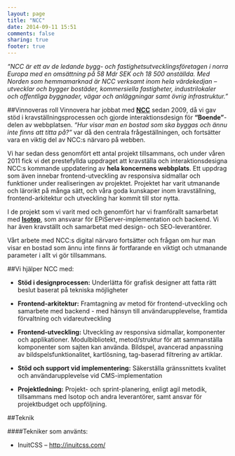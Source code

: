 ```yaml
---
layout: page
title: "NCC"
date: 2014-09-11 15:51
comments: false
sharing: true
footer: true
---
```

*“NCC är ett av de ledande bygg- och fastighetsutvecklingsföretagen i norra Europa med en omsättning på 58 Mdr SEK och 18 500 anställda. Med Norden som hemmamarknad är NCC verksamt inom hela värdekedjan – utvecklar och bygger bostäder, kommersiella fastigheter, industrilokaler och offentliga byggnader, vägar och anläggningar samt övrig infrastruktur.”*

##Vinnoveras roll
Vinnovera har jobbat med [**NCC**][0] sedan 2009, då vi gav stöd i kravställningsprocessen och gjorde interaktionsdesign för **“Boende”**-delen av webbplatsen. *“Hur visar man en bostad som ska byggas och ännu inte finns att titta på?”* var då den centrala frågeställningen, och fortsätter vara en viktig del av NCC:s närvaro på webben.

Vi har sedan dess genomfört ett antal projekt tillsammans, och under våren 2011 fick vi det prestefyllda uppdraget att kravställa och interaktionsdesigna NCC:s kommande uppdatering av **hela koncernens webbplats**.  Ett uppdrag som även innebar frontend-utveckling av responsiva sidmallar och funktioner under realiseringen av projektet. Projektet har varit utmanande och lärorikt på många sätt, och våra goda kunskaper inom kravställning, frontend-arkitektur och utveckling har kommit till stor nytta.

I de projekt som vi varit med och genomfört har vi framförallt samarbetat med [**Isotop**][1], som ansvarar för EPiServer-implementation och backend. Vi har även kravställt och samarbetat med design- och SEO-leverantörer.

Vårt arbete med NCC:s digital närvaro fortsätter och frågan om hur man visar en bostad som ännu inte finns är fortfarande en viktigt och utmanande parameter i allt vi gör tillsammans.

##Vi hjälper NCC med:

* **Stöd i designprocessen:** Underlätta för grafisk designer att fatta rätt beslut baserat på tekniska möjligheter

* **Frontend-arkitektur:** Framtagning av metod för frontend-utveckling och samarbete med backend - med hänsyn till användarupplevelse, framtida förvaltning och vidareutveckling

* **Frontend-utveckling:** Utveckling av responsiva sidmallar, komponenter och applikationer. Modulbibliotekt, metod/struktur för att sammanställa komponenter som sajten kan använda. Bildspel, avancerad anpassning av bildspelsfunktionalitet, kartlösning, tag-baserad filtrering av artiklar.

* **Stöd och support vid implementering:** Säkerställa gränssnittets kvalitet och användarupplevelse vid CMS-implementation

* **Projektledning:** Projekt- och sprint-planering, enligt agil metodik, tillsammans med Isotop och andra leverantörer, samt ansvar för projektbudget och uppföljning.

##Teknik

####Tekniker som använts:
* InuitCSS – http://inuitcss.com/

[0]: http://www.ncc.se
[1]: http://www.isotop.se


